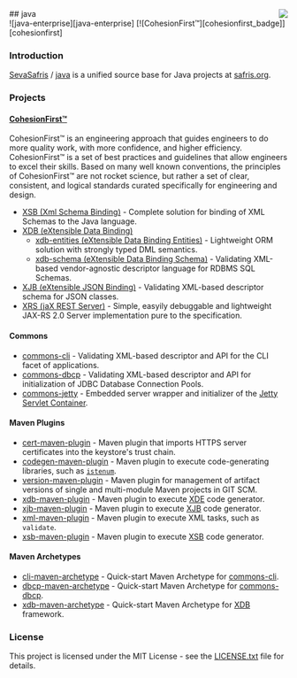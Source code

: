 <img src="https://www.cohesionfirst.org/logo.png" align="right"/>
## java<br>![java-enterprise][java-enterprise] [![CohesionFirst™][cohesionfirst_badge]][cohesionfirst]

### Introduction

[SevaSafris][SevaSafris] / [java][java] is a unified source base for Java projects at [safris.org][safris.org].

### Projects

#### [CohesionFirst™][cohesionfirst]

CohesionFirst™ is an engineering approach that guides engineers to do more quality work, with more confidence, and higher efficiency. CohesionFirst™ is a set of best practices and guidelines that allow engineers to excel their skills. Based on many well known conventions, the principles of CohesionFirst™ are not rocket science, but rather a set of clear, consistent, and logical standards curated specifically for engineering and design.

* [XSB (Xml Schema Binding)][xsb] - Complete solution for binding of XML Schemas to the Java language.
* [XDB (eXtensible Data Binding)][xdb]
  * [xdb-entities (eXtensible Data Binding Entities)][xdb-entities] - Lightweight ORM solution with strongly typed DML semantics.
  * [xdb-schema (eXtensible Data Binding Schema)][xdb-schema] - Validating XML-based vendor-agnostic descriptor language for RDBMS SQL Schemas.
* [XJB (eXtensible JSON Binding)][xjb] - Validating XML-based descriptor schema for JSON classes.
* [XRS (jaX REST Server)][xrs] - Simple, easyily debuggable and lightweight JAX-RS 2.0 Server implementation pure to the specification.

#### **Commons**

* [commons-cli][commons-cli] - Validating XML-based descriptor and API for the CLI facet of applications.
* [commons-dbcp][commons-dbcp] - Validating XML-based descriptor and API for initialization of JDBC Database Connection Pools.
* [commons-jetty][commons-jetty] - Embedded server wrapper and initializer of the [Jetty Servlet Container][jetty].

#### **Maven Plugins**

* [cert-maven-plugin][cert-maven-plugin] - Maven plugin that imports HTTPS server certificates into the keystore's trust chain.
* [codegen-maven-plugin][codegen-maven-plugin] - Maven plugin to execute code-generating libraries, such as [`istenum`][ISTEnumGenerator.java].
* [version-maven-plugin][version-maven-plugin] - Maven plugin for management of artifact versions of single and multi-module Maven projects in GIT SCM.
* [xdb-maven-plugin][xdb-maven-plugin] - Maven plugin to execute [XDE][xdb] code generator.
* [xjb-maven-plugin][xjb-maven-plugin] - Maven plugin to execute [XJB][xjb] code generator.
* [xml-maven-plugin][xml-maven-plugin] - Maven plugin to execute XML tasks, such as `validate`.
* [xsb-maven-plugin][xsb-maven-plugin] - Maven plugin to execute [XSB][xsb] code generator.

#### **Maven Archetypes**

* [cli-maven-archetype][cli-maven-archetype] - Quick-start Maven Archetype for [commons-cli][commons-cli].
* [dbcp-maven-archetype][dbcp-maven-archetype] - Quick-start Maven Archetype for [commons-dbcp][commons-dbcp].
* [xdb-maven-archetype][xdb-maven-archetype] - Quick-start Maven Archetype for [XDB][xdb] framework.

### License

This project is licensed under the MIT License - see the [LICENSE.txt](LICENSE.txt) file for details.

[cert-maven-plugin]: https://github.com/SevaSafris/cert-maven-plugin
[cli-maven-archetype]: https://github.com/SevaSafris/cli-maven-archetype
[codegen-maven-plugin]: https://github.com/SevaSafris/codegen-maven-plugin
[cohesionfirst]: https://www.cohesionfirst.com/
[cohesionfirst_badge]: https://img.shields.io/badge/CohesionFirst%E2%84%A2--blue.svg
[commons-cli]: https://github.com/SevaSafris/commons-cli
[commons-dbcp]: https://github.com/SevaSafris/commons-dbcp
[commons-jetty]: https://github.com/SevaSafris/commons-jetty
[dbcp-maven-archetype]: https://github.com/SevaSafris/dbcp-maven-archetype
[ISTEnumGenerator.java]: https://github.com/SevaSafris/java/blob/master/commons/search/src/main/java/org/safris/commons/search/ISTEnumGenerator.java
[java]: https://github.com/SevaSafris/java
[jetty]: http://www.eclipse.org/jetty/
[safris.org]: https://www.safris.org/
[SevaSafris]: https://github.com/SevaSafris
[version-maven-plugin]: https://github.com/SevaSafris/version-maven-plugin
[xdb-entities]: https://github.com/SevaSafris/xdb/blob/master/entities
[xdb-maven-archetype]: https://github.com/SevaSafris/xdb-maven-archetype
[xdb-maven-plugin]: https://github.com/SevaSafris/xdb-maven-plugin
[xdb-schema]: https://github.com/SevaSafris/xdb/blob/master/schema
[xdb]: https://github.com/SevaSafris/xdb
[xjb-maven-plugin]: https://github.com/SevaSafris/xjb-maven-plugin
[xjb]: https://github.com/SevaSafris/xjb
[xml-maven-plugin]: https://github.com/SevaSafris/xml-maven-plugin
[xrs]: https://github.com/SevaSafris/xrs
[xsb-maven-plugin]: https://github.com/SevaSafris/xsb-maven-plugin
[xsb]: https://github.com/SevaSafris/xsb
[java-enterprise]: https://img.shields.io/badge/java-enterprise-blue.svg